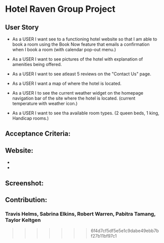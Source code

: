 # Hotel Raven Group Project

## User Story

* As a USER I want see to a functioning hotel website so that I am able to book a room using the Book Now feature that emails a confirmation when I book a room (with calendar pop-out menu.)

* As a USER I want to see pictures of the hotel with explanation of amenities being offered.

* As a USER I want to see atleast 5 reviews on the "Contact Us" page.

* As a USER I want a map of where the hotel is located.

* As a USER I to see the current weather widget on the homepage navigation bar of the site where the hotel is located. (current temperature with weather icon.)

* As a USER I want to see tha available room types. (2 queen beds, 1 king, Handicap rooms.)

## Acceptance Criteria:

## Website:

-
-

## Screenshot:

## Contribution:

### Travis Helms, Sabrina Elkins, Robert Warren, Pabitra Tamang, Taylor Keltgen
>>>>>>> 6f4d7cf5df5e5e1c9dabe49ebb7bf27b11bf97c1
